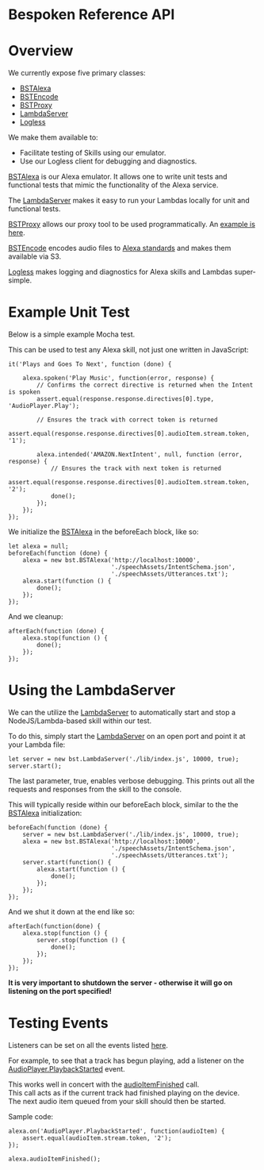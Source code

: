 Bespoken Reference API
======================
# Overview
We currently expose five primary classes:
- [BSTAlexa](classes/bstalexa.html)
- [BSTEncode](classes/bstencode.html)
- [BSTProxy](classes/bstproxy.html)
- [LambdaServer](classes/lambdaserver.html)
- [Logless](classes/logless.html)

We make them available to:  
* Facilitate testing of Skills using our emulator.  
* Use our Logless client for debugging and diagnostics.  

[BSTAlexa](classes/bstalexa.html) is our Alexa emulator. It allows one to write unit tests and functional tests that mimic the functionality of the Alexa service.

The [LambdaServer](classes/lambdaserver.html) makes it easy to run your Lambdas locally for unit and functional tests.

[BSTProxy](classes/bstproxy.html) allows our proxy tool to be used programmatically. An [example is here](https://github.com/bespoken/super-simple-audio-player/blob/Part3/test/index-test.js).

[BSTEncode](classes/bstencode.html) encodes audio files to [Alexa standards](https://developer.amazon.com/public/solutions/alexa/alexa-skills-kit/docs/speech-synthesis-markup-language-ssml-reference) and makes them available via S3.

[Logless](classes/logless.html) makes logging and diagnostics for Alexa skills and Lambdas super-simple.

# Example Unit Test  
Below is a simple example Mocha test. 

This can be used to test any Alexa skill, not just one written in JavaScript:

```
it('Plays and Goes To Next', function (done) {

    alexa.spoken('Play Music', function(error, response) {
        // Confirms the correct directive is returned when the Intent is spoken
        assert.equal(response.response.directives[0].type, 'AudioPlayer.Play');
        
        // Ensures the track with correct token is returned
        assert.equal(response.response.directives[0].audioItem.stream.token, '1');

        alexa.intended('AMAZON.NextIntent', null, function (error, response) {
            // Ensures the track with next token is returned    
            assert.equal(response.response.directives[0].audioItem.stream.token, '2');
            done();
        });
    });
});
```

We initialize the [BSTAlexa](classes/bstalexa.html) in the beforeEach block, like so:

```
let alexa = null;
beforeEach(function (done) {
    alexa = new bst.BSTAlexa('http://localhost:10000',
                             './speechAssets/IntentSchema.json',
                             './speechAssets/Utterances.txt');
    alexa.start(function () {
        done();
    });
});
```

And we cleanup:

```
afterEach(function (done) {
    alexa.stop(function () {
        done();
    });
});
```

# Using the LambdaServer
We can the utilize the [LambdaServer](classes/lambdaserver.html) to automatically start and stop a NodeJS/Lambda-based skill
within our test.

To do this, simply start the [LambdaServer](classes/lambdaserver.html) on an open port and point it at your Lambda file:

```
let server = new bst.LambdaServer('./lib/index.js', 10000, true);
server.start();
```

The last parameter, true, enables verbose debugging. This prints out all the requests and responses from the skill to the console.

This will typically reside within our beforeEach block, similar to the the [BSTAlexa](classes/bstalexa.html) initialization:

```
beforeEach(function (done) {
    server = new bst.LambdaServer('./lib/index.js', 10000, true);
    alexa = new bst.BSTAlexa('http://localhost:10000',
                             './speechAssets/IntentSchema.json',
                             './speechAssets/Utterances.txt');
    server.start(function() {
        alexa.start(function () {
            done();
        });
    });
});
```

And we shut it down at the end like so:

```
afterEach(function(done) {
    alexa.stop(function () {
        server.stop(function () {
            done();
        });
    });
});
```

**It is very important to shutdown the server - otherwise it will go on listening on the port specified!**

# Testing Events
Listeners can be set on all the events listed [here](classes/bstalexaevents.html).

For example, to see that a track has begun playing, 
add a listener on the [AudioPlayer.PlaybackStarted](classes/bstalexaevents.html#audioplayerplaybackstarted) event.

This works well in concert with the [audioItemFinished](classes/bstalexa.html#audioitemfinished) call.  
This call acts as if the current track had finished playing on the device.  
The next audio item queued from your skill should then be started.

Sample code:
```
alexa.on('AudioPlayer.PlaybackStarted', function(audioItem) {
    assert.equal(audioItem.stream.token, '2');
});

alexa.audioItemFinished();
```